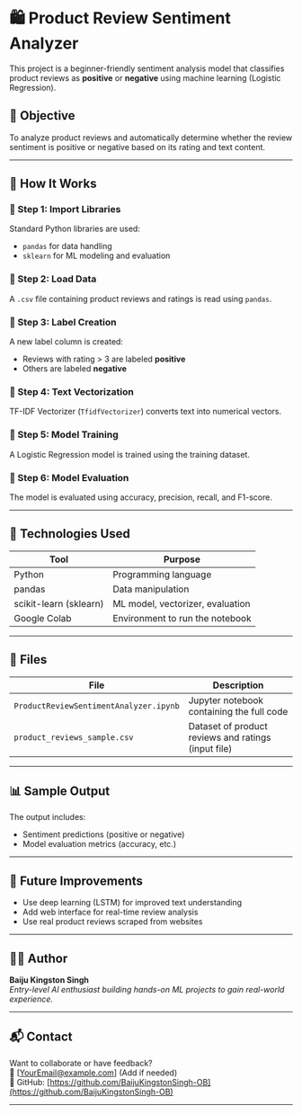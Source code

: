 # 🛍️ Product Review Sentiment Analyzer

This project is a beginner-friendly sentiment analysis model that classifies product reviews as **positive** or **negative** using machine learning (Logistic Regression).

## 📌 Objective
To analyze product reviews and automatically determine whether the review sentiment is positive or negative based on its rating and text content.

---

## 🧠 How It Works

### 🔹 Step 1: Import Libraries
Standard Python libraries are used:
- `pandas` for data handling
- `sklearn` for ML modeling and evaluation

### 🔹 Step 2: Load Data
A `.csv` file containing product reviews and ratings is read using `pandas`.

### 🔹 Step 3: Label Creation
A new label column is created:
- Reviews with rating > 3 are labeled **positive**
- Others are labeled **negative**

### 🔹 Step 4: Text Vectorization
TF-IDF Vectorizer (`TfidfVectorizer`) converts text into numerical vectors.

### 🔹 Step 5: Model Training
A Logistic Regression model is trained using the training dataset.

### 🔹 Step 6: Model Evaluation
The model is evaluated using accuracy, precision, recall, and F1-score.

---

## 🧪 Technologies Used

| Tool | Purpose |
|------|---------|
| Python | Programming language |
| pandas | Data manipulation |
| scikit-learn (sklearn) | ML model, vectorizer, evaluation |
| Google Colab | Environment to run the notebook |

---

## 📁 Files

| File | Description |
|------|-------------|
| `ProductReviewSentimentAnalyzer.ipynb` | Jupyter notebook containing the full code |
| `product_reviews_sample.csv` | Dataset of product reviews and ratings (input file) |

---

## 📊 Sample Output

The output includes:
- Sentiment predictions (positive or negative)
- Model evaluation metrics (accuracy, etc.)

---

## 🚀 Future Improvements
- Use deep learning (LSTM) for improved text understanding
- Add web interface for real-time review analysis
- Use real product reviews scraped from websites

---

## 🧑‍💻 Author
**Baiju Kingston Singh**  
_Entry-level AI enthusiast building hands-on ML projects to gain real-world experience._

---

## 📬 Contact
Want to collaborate or have feedback?  
📧 [YourEmail@example.com] (Add if needed)  
📘 GitHub: [https://github.com/BaijuKingstonSingh-OB](https://github.com/BaijuKingstonSingh-OB)

---
